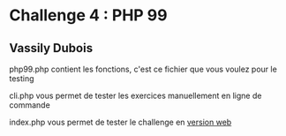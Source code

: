 # Challenge 4 : PHP 99
## Vassily Dubois
php99.php contient les fonctions, c'est ce fichier que vous voulez pour le testing

cli.php vous permet de tester les exercices manuellement en ligne de commande

index.php vous permet de tester le challenge en [version web]()
